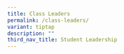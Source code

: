 ```yaml
---
title: Class Leaders
permalink: /class-leaders/
variant: tiptap
description: ""
third_nav_title: Student Leadership
---
```

